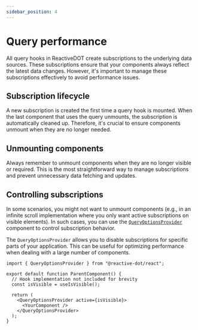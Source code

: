 ```yaml
---
sidebar_position: 4
---
```


# Query performance

All query hooks in ReactiveDOT create subscriptions to the underlying data sources. These subscriptions ensure that your components always reflect the latest data changes. However, it's important to manage these subscriptions effectively to avoid performance issues.

## Subscription lifecycle

A new subscription is created the first time a query hook is mounted. When the last component that uses the query unmounts, the subscription is automatically cleaned up. Therefore, it's crucial to ensure components unmount when they are no longer needed.

## Unmounting components

Always remember to unmount components when they are no longer visible or required. This is the most straightforward way to manage subscriptions and prevent unnecessary data fetching and updates.

## Controlling subscriptions

In some scenarios, you might not want to unmount components (e.g., in an infinite scroll implementation where you only want active subscriptions on visible elements). In such cases, you can use the [`QueryOptionsProvider`](/react/api/react/functions/QueryOptionsProvider) component to control subscription behavior.

The `QueryOptionsProvider` allows you to disable subscriptions for specific parts of your application. This can be useful for optimizing performance when dealing with a large number of components.

```tsx
import { QueryOptionsProvider } from "@reactive-dot/react";

export default function ParentComponent() {
  // Hook implementation not included for brevity
  const isVisible = useIsVisible();

  return (
    <QueryOptionsProvider active={isVisible}>
      <YourComponent />
    </QueryOptionsProvider>
  );
}
```
